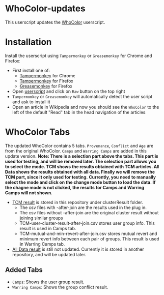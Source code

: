 # WhoColor-updates
This userscript updates the [WhoColor](https://github.com/wikiwho/WhoColor) userscript.
# Installation
Install the userscript using ``Tampermonkey`` or ``Greasemonkey`` for Chrome and Firefox:

* First install one of:
    * [Tampermonkey](https://chrome.google.com/webstore/detail/tampermonkey/dhdgffkkebhmkfjojejmpbldmpobfkfo/) for Chrome
    * [Tampermonkey](https://addons.mozilla.org/en-US/firefox/addon/tampermonkey/) for Firefox
    * [Greasemonkey](https://addons.mozilla.org/en-US/firefox/addon/greasemonkey/) for Firefox
* Open [userscript](https://github.com/kiku2333/WhoColor-updates/blob/master/WhoColor-updates.user.js) and click on ``Raw`` button on the top right
* ``Tampermonkey`` or ``Greasemonkey`` will automatically detect the user script and ask to install it
* Open an article in Wikipedia and now you should see the ``WhoColor`` to the left of the default "Read" tab in the head navigation of the articles

# WhoColor Tabs
The updated WhoColor contains 5 tabs. ``Provenance``, ``Conflict`` and ``Age`` are from the original WhoColor. ``Camps`` and  ``Warring Camps`` are added in this update version.
**Note: There is a selection part above the tabs. This part is used for testing, and will be removed later. The selection part allows you to select the mode. TCM shows the results obtained with TCM articles. All Data shows the results obtained with all data. Finally we will remove the TCM part, since it only used for testing.**
**Currently, you need to manually select the mode and click on the change mode button to load the data. If the chagne mode is not clicked, the results for Camps and Warring Camps will not shown.**
* [TCM result](https://github.com/kiku2333/WhoColor-updates/tree/master/clusterResult) is stored in this repository under clusterResult folder.
    * The csv files with -after-join are the results used in the plug in.
    * The csv files without -after-join are the original cluster result without joining similar groups
    * TCM-user-cluster-result-after-join.csv stores user group info. This result is used in Camps tab.
    * TCM-mutual-and-min-revert-after-join.csv stores mutual revert and minimum revert info between each pair of groups. This result is used in Warring Camps tab.
* [All Data result](https://github.com/kiku2333/wikipedia-project) is still not updated. Currently it is stored in another repository, and will be updated later. 

## Added Tabs
* ``Camps``: Shows the user group result. 
* ``Warring Camps``: Shows the group conflict result. 

